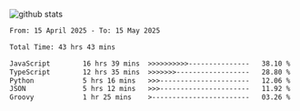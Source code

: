 
![github stats](https://github-readme-stats.vercel.app/api?username=realmahd1&show_icons=true&theme=codeSTACKr&hide_rank=true&count_private=true)

<!--START_SECTION:waka-->

```txt
From: 15 April 2025 - To: 15 May 2025

Total Time: 43 hrs 43 mins

JavaScript        16 hrs 39 mins  >>>>>>>>>>---------------   38.10 %
TypeScript        12 hrs 35 mins  >>>>>>>------------------   28.80 %
Python            5 hrs 16 mins   >>>----------------------   12.06 %
JSON              5 hrs 12 mins   >>>----------------------   11.92 %
Groovy            1 hr 25 mins    >------------------------   03.26 %
```

<!--END_SECTION:waka-->
